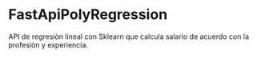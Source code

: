 # FastApiPolyRegression
API de regresiòn lineal con Sklearn que calcula salario de acuerdo con la profesiòn y experiencia.
